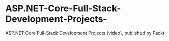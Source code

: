 # ASP.NET-Core-Full-Stack-Development-Projects-
ASP.NET Core Full-Stack Development Projects {video}, published by Packt
